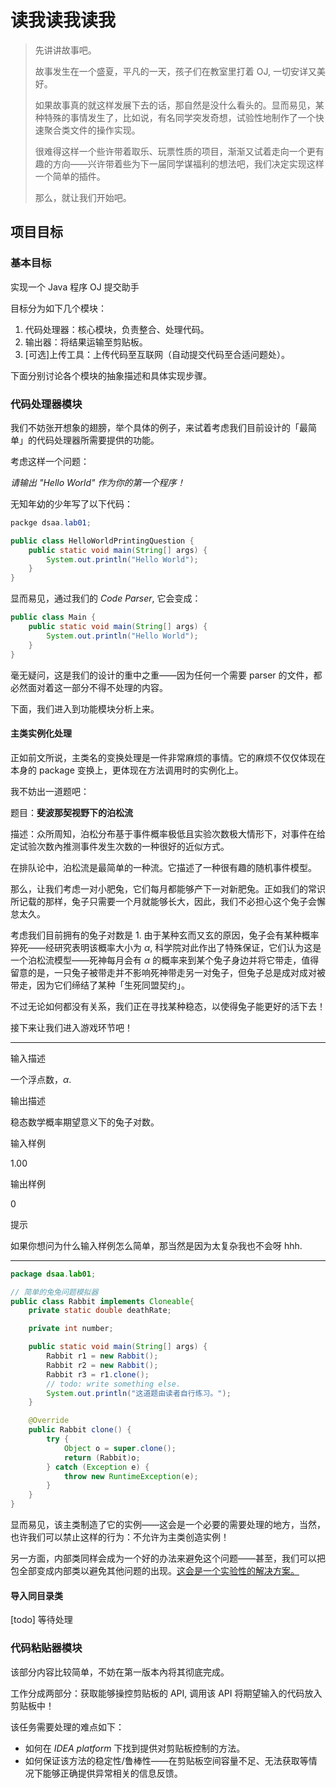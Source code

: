 # 读我读我读我

> 先讲讲故事吧。
> 
> 故事发生在一个盛夏，平凡的一天，孩子们在教室里打着 OJ, 一切安详又美好。
> 
> 如果故事真的就这样发展下去的话，那自然是没什么看头的。显而易见，某种特殊的事情发生了，比如说，有名同学突发奇想，试验性地制作了一个快速聚合类文件的操作实现。
> 
> 很难得这样一个些许带着取乐、玩票性质的项目，渐渐又试着走向一个更有趣的方向——兴许带着些为下一届同学谋福利的想法吧，我们决定实现这样一个简单的插件。
> 
> 那么，就让我们开始吧。

## 项目目标

### 基本目标

实现一个 Java 程序 OJ 提交助手

目标分为如下几个模块：

1. 代码处理器：核心模块，负责整合、处理代码。
1. 输出器：将结果运输至剪贴板。
1. [可选]上传工具：上传代码至互联网（自动提交代码至合适问题处）。

下面分别讨论各个模块的抽象描述和具体实现步骤。

### 代码处理器模块

我们不妨张开想象的翅膀，举个具体的例子，来试着考虑我们目前设计的「最简单」的代码处理器所需要提供的功能。

考虑这样一个问题：

*请输出 "Hello World" 作为你的第一个程序！*

无知年幼的少年写了以下代码：

```java
packge dsaa.lab01; 

public class HelloWorldPrintingQuestion {
    public static void main(String[] args) {
        System.out.println("Hello World"); 
    }
}
``` 

显而易见，通过我们的 *Code Parser*, 它会变成：

```java
public class Main {
    public static void main(String[] args) {
        System.out.println("Hello World"); 
    }
}
``` 

毫无疑问，这是我们的设计的重中之重——因为任何一个需要 parser 的文件，都必然面对着这一部分不得不处理的内容。

下面，我们进入到功能模块分析上来。

#### 主类实例化处理

正如前文所说，主类名的变换处理是一件非常麻烦的事情。它的麻烦不仅仅体现在本身的 package 变换上，更体现在方法调用时的实例化上。

我不妨出一道题吧：

题目：**斐波那契视野下的泊松流**

描述：众所周知，泊松分布基于事件概率极低且实验次数极大情形下，对事件在给定试验次数內推测事件发生次数的一种很好的近似方式。

在排队论中，泊松流是最简单的一种流。它描述了一种很有趣的随机事件模型。

那么，让我们考虑一对小肥兔，它们每月都能够产下一对新肥兔。正如我们的常识所记载的那样，兔子只需要一个月就能够长大，因此，我们不必担心这个兔子会懈怠太久。

考虑我们目前拥有的兔子对数是 1. 由于某种玄而又玄的原因，兔子会有某种概率猝死——经研究表明该概率大小为 $\alpha$, 科学院对此作出了特殊保证，它们认为这是一个泊松流模型——死神每月会有 $\alpha$ 的概率来到某个兔子身边并将它带走，值得留意的是，一只兔子被带走并不影响死神带走另一对兔子，但兔子总是成对成对被带走，因为它们缔结了某种「生死同盟契约」。

不过无论如何都没有关系，我们正在寻找某种稳态，以使得兔子能更好的活下去！

接下来让我们进入游戏环节吧！

---

输入描述

一个浮点数，$\alpha$. 

输出描述

稳态数学概率期望意义下的兔子对数。

输入样例

1.00 

输出样例

0 

提示

如果你想问为什么输入样例怎么简单，那当然是因为太复杂我也不会呀 hhh. 

---

```java
package dsaa.lab01; 

// 简单的兔兔问题模拟器
public class Rabbit implements Cloneable{
    private static double deathRate; 

    private int number; 

    public static void main(String[] args) {
        Rabbit r1 = new Rabbit(); 
        Rabbit r2 = new Rabbit(); 
        Rabbit r3 = r1.clone(); 
        // todo: write something else. 
        System.out.println("这道题由读者自行练习。");
    }

    @Override 
    public Rabbit clone() {
        try {
            Object o = super.clone(); 
            return (Rabbit)o; 
        } catch (Exception e) {
            throw new RuntimeException(e); 
        }
    }
}
```

显而易见，该主类制造了它的实例——这会是一个必要的需要处理的地方，当然，也许我们可以禁止这样的行为：不允许为主类创造实例！

另一方面，内部类同样会成为一个好的办法来避免这个问题——甚至，我们可以把包全部变成内部类以避免其他问题的出现。<u>这会是一个实验性的解决方案。</u>

#### 导入同目录类

[todo] 等待处理

### 代码粘贴器模块

该部分内容比较简单，不妨在第一版本內将其彻底完成。

工作分成两部分：获取能够操控剪贴板的 API, 调用该 API 将期望输入的代码放入剪贴板中！

该任务需要处理的难点如下：

- 如何在 *IDEA platform* 下找到提供对剪贴板控制的方法。
- 如何保证该方法的稳定性/鲁棒性——在剪贴板空间容量不足、无法获取等情况下能够正确提供异常相关的信息反馈。

### 

